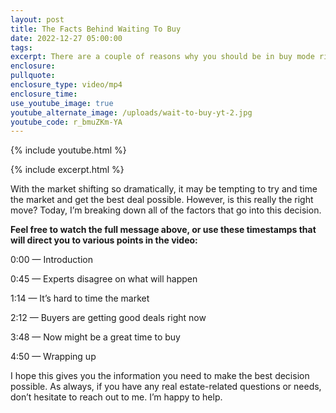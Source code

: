 ```yaml
---
layout: post
title: The Facts Behind Waiting To Buy
date: 2022-12-27 05:00:00
tags:
excerpt: There are a couple of reasons why you should be in buy mode right now.
enclosure:
pullquote:
enclosure_type: video/mp4
enclosure_time:
use_youtube_image: true
youtube_alternate_image: /uploads/wait-to-buy-yt-2.jpg
youtube_code: r_bmuZKm-YA
---
```

{% include youtube.html %}

{% include excerpt.html %}

With the market shifting so dramatically, it may be tempting to try and time the market and get the best deal possible. However, is this really the right move? Today, I’m breaking down all of the factors that go into this decision.

**Feel free to watch the full message above, or use these timestamps that will direct you to various points in the video:**

0:00 — Introduction

0:45 — Experts disagree on what will happen

1:14 — It’s hard to time the market

2:12 — Buyers are getting good deals right now

3:48 — Now might be a great time to buy

4:50 — Wrapping up

I hope this gives you the information you need to make the best decision possible. As always, if you have any real estate-related questions or needs, don’t hesitate to reach out to me. I’m happy to help.